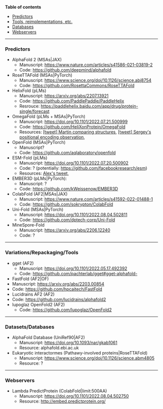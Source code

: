 **Table of contents**
* [Predictors](#Predictors)
* [Tools, reimplementations, etc.](#Tools)
* [Databases](#Databases)
* [Webservers](#Webservers)

----

<a name="Predictors"></a>
### Predictors
- AlphaFold 2 (MSAs|JAX)
  - Manuscript: https://www.nature.com/articles/s41586-021-03819-2
  - Code: https://github.com/deepmind/alphafold
- RoseTTAFold (MSAs|PyTorch)
  - Manuscript: https://www.science.org/doi/10.1126/science.abj8754
  - Code: https://github.com/RosettaCommons/RoseTTAFold
- HelixFold (pLMs)
  - Manuscript: https://arxiv.org/abs/2207.13921
  - Code: https://github.com/PaddlePaddle/PaddleHelix
  - Resrouce: https://paddlehelix.baidu.com/app/drug/protein-single/forecast
- OmegaFold (pLMs + MSAs|PyTorch)
  - Manuscript: https://doi.org/10.1101/2022.07.21.500999
  - Code: https://github.com/HeliXonProtein/OmegaFold
  - Resources: [[tweet] Martin comparing structures](https://twitter.com/thesteinegger/status/1554881669718573062), [[tweet] Sergey's positional encoding observation](https://twitter.com/sokrypton/status/1555536325176168448), 
- OpenFold (MSAs|PyTorch)
  - Manuscript?
  - Code: https://github.com/aqlaboratory/openfold
- ESM-Fold (pLMs)
  - Manuscript: https://doi.org/10.1101/2022.07.20.500902
  - Code: ? (potentially: https://github.com/facebookresearch/esm)
  - Resources: [Alex's tweet](https://twitter.com/alexrives/status/1550148755206414341), 
- EMBER3D (pLMs|PyTorch):
  - Manuscript: ?
  - Code: https://github.com/kWeissenow/EMBER3D
- ColabFold (AF2|MSAs|JAX)
  - Manuscript: https://www.nature.com/articles/s41592-022-01488-1
  - Code: https://github.com/sokrypton/ColabFold
- Uni-Fold (MSAs|PyTorch)
  - Manuscript: https://doi.org/10.1101/2022.08.04.502811
  - Code: https://github.com/dptech-corp/Uni-Fold
- MineSpore-Fold
  - Manuscript: https://arxiv.org/abs/2206.12240
  - Code: ?

 ----
 
<a name="Tools"></a>
### Variations/Repackaging/Tools
 - gget (AF2)
   - Manuscript: https://doi.org/10.1101/2022.05.17.492392
   - Code: https://github.com/pachterlab/gget#gget-alphafold-
 - FastFold (AF2|OF)
  - Manuscript: https://arxiv.org/abs/2203.00854
  - Code: https://github.com/hpcaitech/FastFold
 - Lucidrains AF2 (AF2)
  - Code: https://github.com/lucidrains/alphafold2
- lupoglaz OpenFold2 (AF2)
  - Code: https://github.com/lupoglaz/OpenFold2
 ---- 

<a name="Databases"></a>
### Datasets/Databases
 - AlphaFold Database (UniRef90|AF2)
   - Manuscript: https://doi.org/10.1093/nar/gkab1061
   - Resource: alphafold.ebi.ac.uk
 - Eukaryotic interactormes (Pathawy-involved proteins|RoseTTAFold)
   - Manuscript: https://www.science.org/doi/10.1126/science.abm4805
   - Resource: ?

 ----

<a name="Webservers"></a>
### Webservers
 - Lambda PredictProtein (ColabFold|limit:500AA)
   - Manuscript: https://doi.org/10.1101/2022.08.04.502750
   - Resource: http://embed.predictprotein.org/
